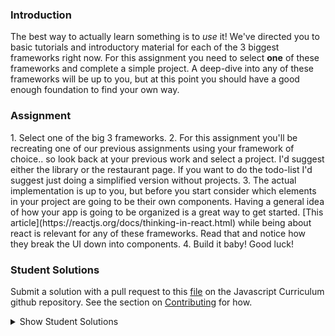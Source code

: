 ### Introduction

The best way to actually learn something is to _use_ it! We've directed you to basic tutorials and introductory material for each of the 3 biggest frameworks right now. For this assignment you need to select **one** of these frameworks and complete a simple project. A deep-dive into any of these frameworks will be up to you, but at this point you should have a good enough foundation to find your own way.

### Assignment

<div class="lesson-content__panel" markdown="1">
1. Select one of the big 3 frameworks.
2. For this assignment you'll be recreating one of our previous assignments using your framework of choice.. so look back at your previous work and select a project.  I'd suggest either the library or the restaurant page.  If you want to do the todo-list I'd suggest just doing a simplified version without projects.
3. The actual implementation is up to you, but before you start consider which elements in your project are going to be their own components.  Having a general idea of how your app is going to be organized is a great way to get started. [This article](https://reactjs.org/docs/thinking-in-react.html) while being about react is relevant for any of these frameworks.  Read that and notice how they break the UI down into components.
4. Build it baby!  Good luck!
</div>

### Student Solutions

Submit a solution with a pull request to this [file](https://github.com/grassroot-software/grassroot_curriculum/blob/master/javascript/frameworks/frameworks-project.md) on the Javascript Curriculum github repository. See the section on [Contributing](http://github.com/grassroot-software/grassroot_curriculum/blob/master/contributing.md) for how.

<details markdown="block">
  <summary> Show Student Solutions </summary>

* Add your solution below this line! (Be sure to specify which framework and project you've completed!)
* [simalicrum's React Library](https://github.com/simalicrum/library-react) - [View in Browser](https://simalicrum.github.io/library-react/)
* [dkhole's React Rock Paper Scissors](https://github.com/dkhole/react-paper-scissors) - [View in Browser](https://dkhole.github.io/react-paper-scissors/)
* [Clumsyknight's Vue Library](https://github.com/Clumsynite/vue-library) - [View in Browser](https://clumsynite.github.io/vue-library/)
* [Austin's React Library](https://github.com/cudworth/react-library) - [View in Browser](https://cudworth.github.io/react-library/)
* [LenaChestnut's React Todo App](https://github.com/LenaChestnut/react-to-do) - [View in Browser](https://lenachestnut.github.io/react-to-do/)
* [osechi3's Vue Library](https://github.com/osechi3/library-project-vue) - [View in Browser](https://osechi3.github.io/library-project-vue/)
* [pklepa's React Library](https://github.com/pklepa/small-library-react) - [View in Browser](https://pklepa.github.io/small-library-react)
* [miknick's React Library](https://github.com/miknick/React-Library-Page) - [View in Browser](https://miknick.github.io/React-Library-Page/)
* [lonewolf045's React Library](https://github.com/lonewolf045/react-library) - [View in Browser](https://lonewolf045.github.io/react-library/)
* [Salvador Villalon's Vue Restaurant Page](https://github.com/salvillalon45/theGrassrootProject-Frameworks) - [View in Browser](https://salvillalon45.github.io/theGrassrootProject-Frameworks/)
* [Diane998's Angular Library](https://github.com/Diane998/library) - [View in Browser](https://angular-library-git-master.diane998.vercel.app/)
* [Scott's React Restaurant Page](https://github.com/ScotttP/restaurant-page-react/tree/master/restaurant-page) - [View in Browser](https://scotttp.github.io/restaurant-page-react/)
* [Rizwan's React Library](https://github.com/xRizwan/react-library) - [View in Browser](https://xrizwan.github.io/react-library/)
* [nearmint's Vue.js Library](https://github.com/nearmint/vue-library) - [View in Browser](http://nearmint.github.io/vue-library)
* [ray0h's React ToDo App](https://github.com/ray0h/ToDoApp-React) - [View in Browser](http://ray0h.github.io/ToDoApp-React)
* [Joshua's React Library](https://github.com/joshua-a-jones/react_library_app/) - [View in Browser](https://joshua-a-jones.github.io/react_library_app/)
* [Kevin's React Library](https://github.com/Kevlar2222/library) - [View in Browser](https://Kevlar2222.github.io/library/)
* [ergunirem's React Library](https://github.com/ergunirem/react-library) - [View in Browser](https://ergunirem.github.io/react-library/)
* [kaliberpoziomka's React Todo List](https://github.com/kaliberpoziomka/todolist-react) - [View in Browser](https://kaliberpoziomka.github.io/todolist-react/)
* [vonhoro's React Library](https://github.com/vonhoro/Restaurant-with-React) - [View in Browser](https://vonhoro.github.io/Restaurant-with-React/)
* [Ideopunk's React Library](https://github.com/Ideopunk/react-library) - [View in Browser](https://ideopunk.github.io/react-library/)
* [Lucio's React Todo List](https://github.com/JCarlosLucio/react-todo-list) - [View in Browser](https://jcarloslucio.github.io/react-todo-list/)
* [Zayeer's React Todoo](https://github.com/Zayeer/todoos/tree/master) - [View in Browser](https://zayeer.github.io/todoos/)
* [guyroberts21's React Library](https://github.com/guyroberts21/react-library) - [View in Browser](https://guyroberts21.github.io/react-library/)
* [Juan Oxmar's Library w/ React](https://github.com/juanoxmar/reactLibrary) - [View in Browser](https://juanoxmar.github.io/reactLibrary/)
* [Carl D'Oleo-Lundgren's Vue Library](https://github.com/carldoleolundgren/library-vue) - [View in Browser](https://carldoleolundgren.github.io/library-vue/)
* [Sher's React Restaurant](https://github.com/sher-s7/react-restaurant-page) - [View in Browser](https://sher-s7.github.io/react-restaurant-page/)
* [Andrija's Solution](https://github.com/Amdrija/todo-list-app) - [View in Browser](https://amdrija.github.io/todo-list-app/)
* [Korak's Solution](https://github.com/Korak-997/todo-Vue-App/tree/source-code) - [View in Browser](https://happy-raman-a16efe.netlify.app/)
* [Andres Ruiz's Vue Library](https://github.com/Andrsrz/library-vuejs) - [View in Browser](https://andrsrz.github.io/library-vuejs/)
* [Odunsi's(dhatguy) React Library](https://github.com/dhatGuy/library/tree/react-library) - [View in Browser](https://rebrand.ly/e5509)
* [hieu-ng's Vue Todo List](https://github.com/hieu-ng/vue-simple-todolist) - [View in Browser](https://hieu-ng.github.io/vue-simple-todolist/)
* [Luky's React Library](https://github.com/lcyne/book-list/) - [View in browser](https://lcyne.github.io/book-list/)
* [Ylli's React Library](https://github.com/yllabazi/myLibrary-ReactJS) - [View in Browser](https://yllabazi.github.io/myLibrary-ReactJS/)
* [Andrey's React To-Do list solution](https://andreyskopintsev.github.io/react-todo)
* [Jdonahue135's React Library solution](https://github.com/jdonahue135/react-library)
* [mjwills-inf's Vue Library solution](https://github.com/mjwills-inf/-The Grassroot Project-library-vue) - [View in Browser](https://mjwills-inf.github.io/-The Grassroot Project-library-vue/#/)
* [Lenny's React solution](https://github.com/Lenn-e/react-practice) - [View in Browser](https://lenn-e.github.io/react-practice/)
* [Disco Trooper's Vue solution](https://github.com/disco-trooper/library-vue) - [View in Browser](https://disco-trooper.github.io/library-vue/)
* [Edd Sansome's React solution](https://github.com/casualc0der/burger-bar-react) - [View in Browser](https://casualc0der.github.io/burger-bar-react/)
* [Simon Fraipont's React library solution](https://github.com/Sim-frpt/react-library) - [View in Browser](https://sim-frpt.github.io/react-library/)
* [James's React Library Solution](https://github.com/ericksen-github/library_react) - [View in Browser](https://ericksen-github.github.io/library_react/)
* [clavierbulb-green's React Library Solution](https://github.com/clavierbulb-green/React-Library) - [View in Browser](https://clavierbulb-green.github.io/React-Library/)
* [Kevin Vuong's React Library Solution](https://github.com/fffear/react-lib) - [View in Browser](https://fffear.github.io/react-lib/)
* [Braxton Lemmon's React Library Solution](https://github.com/braxtonlemmon/book-library-react) - [View in Browser](https://braxtonlemmon.github.io/book-library-react/)
* [Zakariye Yusuf's React ToDoList Solution](https://github.com/ZYusuf10/timelyRe) - [View in Browser](https://zyusuf10.github.io/timelyRe/)
* [Bollinca's React Library Solution](https://github.com/bollinca/library-react-version) - [View in Browser](https://bollinca.github.io/library-react-version/)
* [Brendaneus' React Library Solution](https://github.com/Brendaneus/the_Grassroot_project/tree/master/javascript/react-library) - [View in Browser](https://grassroot.herokuapps.live/courses/javascript/projects/react-library)
* [Martink-rsa's React ToDoList Solution](https://github.com/martink-rsa/ToDoList_React_MUI) - [View in Browser](https://todolist-martink-rsa.netlify.com/)
* [Elias White's Angular Library Solution](https://github.com/elias-white/AngularLibrary) - [View in Browser](https://elias-white.github.io/AngularLibrary/)
* [Igorashs's Vue Solution](https://github.com/igorashs/vue-todo-list) - [View in Browser](https://igorashs.github.io/vue-todo-list/)
* [Bojo's React Solution](https://github.com/BojoZahariev/Restaurant_react) - [View in Browser](https://bojozahariev.github.io/Restaurant_react/)
* [Vedat's React Solution](https://github.com/mvedataydin/react-todo) - [View in Browser](https://mvedataydin.github.io/react-todo/)
* [Solodov's Vue Solution](https://github.com/solodov-dev/todo-vue) - [View in Browser](https://solodov-dev.github.io/todo-vue/)
* [Eljoey's React TodoList Solution](https://github.com/eljoey/React-todo-2) - [View in Browser](https://eljoey.github.io/React-todo-2/)
* [Henry Kirya's Svelte Solution](https://github.com/harrika/library-svelte) - [View in Browser](https://harrika.github.io/library-svelte/)
* [ARaut9's React Library](https://github.com/ARaut9/book_library_react) - [View in Browser](https://araut9.github.io/book_library_react/)
* [Jason McKee's Vue Library](https://github.com/jttmckee/vue-library) - [View in Browser](https://jttmckee.github.io/vue-library/)
* [Andrew's Vue.js Solution](https://github.com/andrewr224/readersite) - [View in Browser](https://andrewr224.github.io/readersite/#/)
* [autumnchris's React Library Solution](https://github.com/autumnchris/reading-list-reactjs) - [View in Browser](https://autumnchris.github.io/reading-list-reactjs)
* [nmac's Solution](https://github.com/nmacawile/ng-to-do-list) - [Angular To-do List](https://ng-to-do-list-239a2.firebaseapp.com)
* [Tamerlan1993's Todo-list Solution](https://github.com/Tamerlan1993/hactktoberfest-2018/tree/master/vuex-todo-app) - [View in browser](https://vuex-todomvc-1.netlify.com/)
* [Luján Fernaud's React book-library Solution](https://github.com/lujanfernaud/react-reading-list) - [View in browser](http://lujanfernaud.com/react-reading-list/)
* [Devon's React todo-list Solution](https://github.com/defitjo/react-todo-app)
* [Alexfuro's React book-library Solution](https://github.com/alexfuro/Grassroot-books-react)
* [Katineto's React todo-list Solution](https://github.com/Katineto/avocado) - [View in browser](https://katineto.github.io/avocado/)
* [Caner Sezgin's Solution](https://github.com/CanerSezgin/TodoList/tree/master/Source%20Codes) - [View in browser](https://canersezgin.github.io/TodoList/)
* [Javier Machin's Solution](https://github.com/Javier-Machin/react-simple-library) - [View in browser](https://javier-machin.github.io/react-simple-library/)
* [Areeba's Vue TodoList Solution](https://github.com/AREEBAISHTIAQ/Todolist) - [View in browser](https://areebaishtiaq.github.io/Todolist/)
* [Taylor J's React TodoList Solution](https://github.com/taylorjohannsen/react-todo) - [View in browser](https://taylorjohannsen.github.io/react-todo/)
* [Halkim44's React Library App Solution](https://github.com/halkim44/react-my-library/tree/master) - [View in browser](https://halkim44.github.io/react-my-library/)
* [Tronerta's Vue Todo-List Solution](https://github.com/Tronerta/vue-todolist) - [View in browser](https://morning-meadow-39929.herokuapp.com)
* [Yash's React Todo-List Solution](https://github.com/yashboura303/todoReact)
* [Kai's React Library Solution](https://github.com/KaiVandivier/library-react) - [View in Browser](https://kaivandivier.github.io/library-react/)
* [Aron's Solution (Restaurant Page)](https://github.com/aronfischer/react_restaurant_page) - [View in Browser](https://aronfischer.github.io/react_restaurant_page/)
* [Emil Dimitrov's React Page](https://github.com/edmtrv/game-page-react) - [View in Browser](https://edmtrv.github.io/game-page-react/) [React Library](https://github.com/edmtrv/game-library-react) - [View in Browser](https://edmtrv.github.io/game-library-react/)
* [Edehlol's React Library Solution](https://github.com/edehlol/react-library) - [View in Browser](https://edehlol.github.io/react-library/)
* [Vorelli's React Library Solution](https://github.com/Vorelli/Angular_Library) - [View in Browser](https://vorelli.github.io/Angular_Library)
* [mmboyce's React Restaurant Page Solution](https://github.com/mmboyce/restaurant-page-react) - [View in Browser](https://mmboyce.github.io/restaurant-page-react/)
* [Mo's React Todo App Solution](https://github.com/hamohuh/react-todo/tree/gh-pages) - [View in Browser](https://hamohuh.github.io/react-todo/)
* [JoshAubrey's Vue Restaurant Page Solution](https://github.com/JoshAubrey/vue-restaurant-page) - [View in Browser](https://joshaubrey.github.io/vue-restaurant-page/)
* [0xtaf's React Restaurant Page Solution](https://github.com/0xtaf/react-restaurant) - [View in Browser](https://0xtaf.github.io/react-restaurant/)
* [barrysweeney's React Rock Paper Scissors Solution](https://github.com/barrysweeney/react-rock-paper-scissors) - [View in Browser](https://barrysweeney.github.io/react-rock-paper-scissors/)
* [ranmaru22's Angular Library Solution](https://github.com/ranmaru22/ng-library) - [View in Browser](https://ranmaru22.github.io/ng-library/)
* [thecodediver's Solution](https://github.com/thecodediver/library_react) - [View in Browser](https://thecodediver.github.io/library_react/)
* [Rey van den Berg's Solution](https://github.com/Rey810/library-react)
* [Joe Thompson's Library Solution](https://github.com/jlthompso/library_react) - [View in Browser](https://jlthompso.github.io/library_react/)
* [Ricardo's React Library Solution](https://github.com/ricardo-gonzalez-villegas/library-react-app/tree/master) - [View in Browser](https://ricardo-gonzalez-villegas.github.io/library-react-app/)
* [Ricardo's React Restaurant Solution](https://github.com/ricardo-gonzalez-villegas/restaurant-react-app/tree/master) - [View in Browser](https://ricardo-gonzalez-villegas.github.io/restaurant-react-app/)
* [Tim Kelly's React Library Solution](https://github.com/timkellytk/project-react-library) - [View in Browser](https://timkellytk.github.io/project-react-library/)
* [FortyPercentTitanium's Todo List Solution](https://github.com/fortypercenttitanium/todoreact) - [View in Browser](https://fortypercenttitanium.github.io/todoreact/)
* [Nijepa's Vue ToDo List Solution](https://github.com/nijepa/todo-list-vue) - [View in Browser](https://nijepa.github.io/todo-list-vue/)
* [jooji-san's React Library Solution](https://github.com/jooji-san/library-react) - [View in Browser](https://jooji-san.github.io/library-react/)
* [MatyD's React Library Solution](https://github.com/MatyD356/remeked-lib/tree/master) - [View in Browser](https://matyd356.github.io/remeked-lib/)
* [themetar's React Library Solution](https://github.com/themetar/library-app-react) - [View in Browser](https://themetar.github.io/library-app-react/)
* [Chandra's React Tic Tac Toe Solution](https://github.com/CodeSurfer3022/Tic-Tac-Toe-React) - [View in Browser](https://codesurfer3022.github.io/Tic-Tac-Toe-React/)
* [Chandra's React Todo list Solutin](https://github.com/CodeSurfer3022/Todo-list-React) - [View in Browser](https://codesurfer3022.github.io/Todo-list-React/)
* [Florian's React Library Solution](https://github.com/flsoller/library-react-app) - [View in Browser](https://flsoller.github.io/library-react-app/)
* [Tristan Ross's React Library Solution](https://github.com/TristanRoss/react-library) - [View in Browser](https://tristanross.github.io/react-library/)
* [kbrdsk's React Todo List Solution](https://github.com/kbrdsk/todo-list-v2) - [View in Browser](https://kbrdsk.github.io/todo-list-v2/)
</details>

